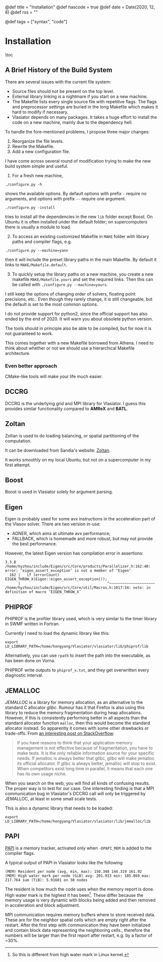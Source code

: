 @def title = "Installation"
@def hascode = true
@def date = Date(2020, 12, 8)
@def rss = ""

@def tags = ["syntax", "code"]

# Installation

\toc

## A Brief History of the Build System

There are several issues with the current file system:

* Source files should not be present on the top level.
* External library linking is a nightmare if you start on a new machine.
* The Makefile lists every single source file with repetitive flags. The flags and preprocessor settings are buried in the long Makefile which makes it hard to modify if necessary.
* Vlasiator depends on many packages. It takes a huge effort to install the code on a new machine, mainly due to the dependency hell.

To handle the fore-mentioned problems, I propose three major changes:

1. Reorganize the file levels.
2. Rewrite the Makefile.
3. Add a new configuration file.

I have come across several round of modification trying to make the new build system simple and useful.

1. For a fresh new machine,

```shell
./configure.py -h
```

shows the available options.
By default options with prefix `-` require no arguments, and options with prefix `--` require one argument.

```shell
./configure.py -install
```

tries to install all the dependencies in the new `lib` folder except Boost.
On Ubuntu it is often installed under the default folder; on supercomputers there is usually a module to load.

2. To access an existing customized Makefile in `MAKE` folder with library paths and compiler flags, e.g.

```shell
./configure.py --machine=yann
```

then it will include the preset library paths in the main Makefile.
By default it links to `MAKE/Makefile.default`.

3. To quickly setup the library paths on a new machine, you create a new makefile `MAKE/Makefile.yours` and set the required links.
Then this can be called with `./configure.py --machine=yours`.

I still keep the options of changing order of solvers, floating point precisions, etc.. Even though they rarely change, it is still changeable, but the default is set to the most common options.

I do not provide support for python2, since the official support has also ended by the end of 2020.
It will warn you about obsolete python version.

The tools should in principle also be able to be compiled, but for now it is not guaranteed to work.

This comes together with a new Makefile borrowed from Athena. I need to think about whether or not we should use a hierarchical Makefile architecture.

### Even better approach

CMake-like tools will make your life much easier.

## DCCRG

DCCRG is the underlying grid and MPI library for Vlasiator. I guess this provides similar functionality compared to **AMReX** and **BATL**.

## Zoltan

Zoltan is used to do loading balancing, or spatial partitioning of the computation.

It can be downloaded from Sandia's website: [Zoltan](http://cs.sandia.gov/Zoltan/Zoltan_Distributions/zoltan_distrib_v3.83.tar.gz).

It works smoothly on my local Ubuntu, but not on a supercomputer in my first attempt.

## Boost

Boost is used in Vlasiator solely for argument parsing.

## Eigen

Eigen is probably used for some avx instructions in the acceleration part of the Vlasov solver.
There are two version in-use:

* AGNER, which aims at ultimate avx performance;
* FALLBACK, which is homemade and more robust, but may not provide the best performance.

However, the latest Eigen version has compilation error in assertions:

```shell
3.3.8
/home/hyzhou/include/Eigen/src/Core/products/Parallelizer.h:162:40: error: ‘eigen_assert_exception’ is not a member of ‘Eigen’
  162 |   if (errorCount) EIGEN_THROW_X(Eigen::eigen_assert_exception());
      |                                        ^~~~~~~~~~~~~~~~~~~~~~
/home/hyzhou/include/Eigen/src/Core/util/Macros.h:1017:34: note: in definition of macro ‘EIGEN_THROW_X’
```

## PHIPROF

_PHIPROF_ is the profiler library used, which is very similar to the timer library in SWMF written in Fortran.

Currently I need to load the dynamic library like this:

```
export LD_LIBRARY_PATH=/home/hongyang/Vlasiator/vlasiator/lib/phiprof/lib
```

Alternatively, you can use `rpath` to insert the path into the executable, as has been done on Vorna.

PHIPROF write outputs to `phiprof_x.txt`, and they get overwritten every diagnostic interval.

## JEMALLOC

_JEMALLOC_ is a library for memory allocation, as an alternative to the standard C allocator _glibc_.
Rumour has it that Firefox is also using this library to reduce the memory fragmentation during heap allocations.
However, if this is consistently performing better in all aspects than the standard allocator function `malloc`, then this would become the standard allocator instead. So apparently it comes with some other drawbacks or trade-offs.
From [an interesting post on StackOverflow](https://stackoverflow.com/questions/13027475/cpu-and-memory-usage-of-jemalloc-as-compared-to-glibc-malloc):
> If you have reasons to think that your application memory management is not effective because of fragmentation, you have to make tests. It is the only reliable information source for your specific needs. If jemalloc is always better that glibc, glibc will make jemalloc its official allocator. If glibc is always better, jemalloc will stop to exist. When competitors exist long time in parallel, it means that each one has its own usage niche.

When you search on the web, you will find all kinds of confusing results. The proper way is to test for our case.
One interesting finding is that a MPI communication bug in Vlasiator's DCCRG call will only be triggered by JEMALLOC, at least in some small scale tests.

This is also a dynamic library that needs to be loaded:

```
export LD_LIBRARY_PATH=/home/hongyang/Vlasiator/vlasiator/lib/jemalloc/lib
```

## PAPI

[PAPI](http://icl.cs.utk.edu/papi/) is a memory tracker, activated only when `-DPAPI_MEM` is added to the compiler flags.

A typical output of PAPI in Vlasiator looks like the following

```
(MEM) Resident per node (avg, min, max): 150.348 144.319 161.92
(MEM) High water mark per node (GiB) avg: 201.933 min: 185.869 max: 217.764 sum (TiB): 5.91601 on 30 nodes
```

The resident is how much the code uses when the memory report is done. High water mark is the highest it has been[^1]. These differ because the memory usage is very dynamic with blocks being added and then removed in acceleration and block adjustment. 

[^1]: So this is different from high water mark in Linux kernel.

MPI communication requires memory buffers where to store received data. These are for the neighbor spatial cells which are empty right after the restart. After the first step with communication they have been initialized and contain block data representing the neighboring cells., therefore the numbers will be larger than the first report after restart, e.g. by a factor of ~30%.